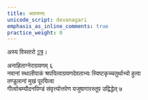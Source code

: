 ```yaml
---
title: आग्रयणम्
unicode_script: devanagari
emphasis_as_inline_comments: true
practice_weight: 0
---
```


अस्य विस्तारो [ऽत्र](../../../../../../general/ArAdhanam/homa/visheShaH/AgrayaNam/)।


अनाहिताग्नेराग्रयणम् ६  
नवानां स्थालीपाकं श्रपयित्वाग्रयणदेवताभ्यः स्विष्टकृच्चतुर्थाभ्यो हुत्वा  
तण्डुलानां मुखं पूरयित्वा  
गीर्त्वाचम्यौदनपिण्डं संवृत्त्योत्तरेण यजुषागारस्तूप उद्विद्धेत् ७  
